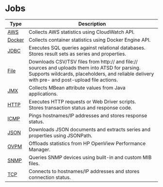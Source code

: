 # Jobs

**Type** | **Description**
----- | -----
[AWS](aws.md) | Collects AWS statistics using CloudWatch API.
[Docker](docker.md) | Collects container statistics using Docker Engine API.
[JDBC](jdbc.md) | Executes SQL queries against relational databases.<br>Stores result sets as series and properties.
[File](file.md) | Downloads CSV/TSV files from http:// and file:// sources and uploads them into ATSD for parsing.<br>Supports wildcards, placeholders, and reliable delivery with pre- and post-upload file actions.
[JMX](jmx.md) | Collects MBean attribute values from Java applications.
[HTTP](http.md) | Executes HTTP requests or Web Driver scripts. <br>Stores transaction status and response code.
[ICMP](icmp.md) | Pings hostnames/IP addresses and stores response status.
[JSON](json.md) | Downloads JSON documents and extracts series and properties using JSONPath.
[OVPM](ovpm.md) | Offloads statistics from HP OpenView Performance Manager.
[SNMP](snmp.md) | Queries SNMP devices using built-in and custom MIB files.
[TCP](tcp.md) | Connects to hostnames/IP addresses and stores connection status.
